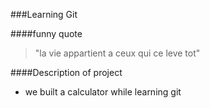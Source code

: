 ###Learning Git

####funny quote
> "la vie appartient a ceux qui ce leve tot"

####Description of project
- we built a calculator while learning git

